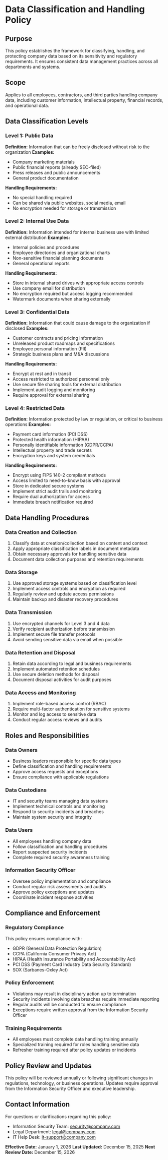 # Data Classification and Handling Policy

## Purpose
This policy establishes the framework for classifying, handling, and protecting company data based on its sensitivity and regulatory requirements. It ensures consistent data management practices across all departments and systems.

## Scope
Applies to all employees, contractors, and third parties handling company data, including customer information, intellectual property, financial records, and operational data.

## Data Classification Levels

### Level 1: Public Data
**Definition:** Information that can be freely disclosed without risk to the organization
**Examples:**
- Company marketing materials
- Public financial reports (already SEC-filed)
- Press releases and public announcements
- General product documentation

**Handling Requirements:**
- No special handling required
- Can be shared via public websites, social media, email
- No encryption needed for storage or transmission

### Level 2: Internal Use Data
**Definition:** Information intended for internal business use with limited external distribution
**Examples:**
- Internal policies and procedures
- Employee directories and organizational charts
- Non-sensitive financial planning documents
- General operational reports

**Handling Requirements:**
- Store in internal shared drives with appropriate access controls
- Use company email for distribution
- No encryption required but access logging recommended
- Watermark documents when sharing externally

### Level 3: Confidential Data
**Definition:** Information that could cause damage to the organization if disclosed
**Examples:**
- Customer contracts and pricing information
- Unreleased product roadmaps and specifications
- Employee personal information (PII)
- Strategic business plans and M&A discussions

**Handling Requirements:**
- Encrypt at rest and in transit
- Access restricted to authorized personnel only
- Use secure file sharing tools for external distribution
- Implement audit logging and monitoring
- Require approval for external sharing

### Level 4: Restricted Data
**Definition:** Information protected by law or regulation, or critical to business operations
**Examples:**
- Payment card information (PCI DSS)
- Protected health information (HIPAA)
- Personally identifiable information (GDPR/CCPA)
- Intellectual property and trade secrets
- Encryption keys and system credentials

**Handling Requirements:**
- Encrypt using FIPS 140-2 compliant methods
- Access limited to need-to-know basis with approval
- Store in dedicated secure systems
- Implement strict audit trails and monitoring
- Require dual authorization for access
- Immediate breach notification required

## Data Handling Procedures

### Data Creation and Collection
1. Classify data at creation/collection based on content and context
2. Apply appropriate classification labels in document metadata
3. Obtain necessary approvals for handling sensitive data
4. Document data collection purposes and retention requirements

### Data Storage
1. Use approved storage systems based on classification level
2. Implement access controls and encryption as required
3. Regularly review and update access permissions
4. Maintain backup and disaster recovery procedures

### Data Transmission
1. Use encrypted channels for Level 3 and 4 data
2. Verify recipient authorization before transmission
3. Implement secure file transfer protocols
4. Avoid sending sensitive data via email when possible

### Data Retention and Disposal
1. Retain data according to legal and business requirements
2. Implement automated retention schedules
3. Use secure deletion methods for disposal
4. Document disposal activities for audit purposes

### Data Access and Monitoring
1. Implement role-based access control (RBAC)
2. Require multi-factor authentication for sensitive systems
3. Monitor and log access to sensitive data
4. Conduct regular access reviews and audits

## Roles and Responsibilities

### Data Owners
- Business leaders responsible for specific data types
- Define classification and handling requirements
- Approve access requests and exceptions
- Ensure compliance with applicable regulations

### Data Custodians
- IT and security teams managing data systems
- Implement technical controls and monitoring
- Respond to security incidents and breaches
- Maintain system security and integrity

### Data Users
- All employees handling company data
- Follow classification and handling procedures
- Report suspected security incidents
- Complete required security awareness training

### Information Security Officer
- Oversee policy implementation and compliance
- Conduct regular risk assessments and audits
- Approve policy exceptions and updates
- Coordinate incident response activities

## Compliance and Enforcement

### Regulatory Compliance
This policy ensures compliance with:
- GDPR (General Data Protection Regulation)
- CCPA (California Consumer Privacy Act)
- HIPAA (Health Insurance Portability and Accountability Act)
- PCI DSS (Payment Card Industry Data Security Standard)
- SOX (Sarbanes-Oxley Act)

### Policy Enforcement
- Violations may result in disciplinary action up to termination
- Security incidents involving data breaches require immediate reporting
- Regular audits will be conducted to ensure compliance
- Exceptions require written approval from the Information Security Officer

### Training Requirements
- All employees must complete data handling training annually
- Specialized training required for roles handling sensitive data
- Refresher training required after policy updates or incidents

## Policy Review and Updates
This policy will be reviewed annually or following significant changes in regulations, technology, or business operations. Updates require approval from the Information Security Officer and executive leadership.

## Contact Information
For questions or clarifications regarding this policy:
- Information Security Team: security@company.com
- Legal Department: legal@company.com
- IT Help Desk: it-support@company.com

**Effective Date:** January 1, 2026
**Last Updated:** December 15, 2025
**Next Review Date:** December 15, 2026
